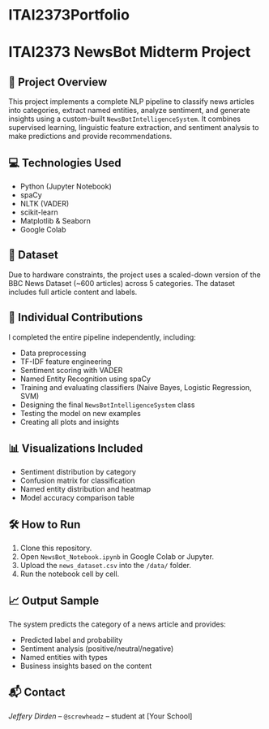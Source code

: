 # ITAI2373Portfolio
# ITAI2373 NewsBot Midterm Project

## 📌 Project Overview
This project implements a complete NLP pipeline to classify news articles into categories, extract named entities, analyze sentiment, and generate insights using a custom-built `NewsBotIntelligenceSystem`. It combines supervised learning, linguistic feature extraction, and sentiment analysis to make predictions and provide recommendations.

## 💻 Technologies Used
- Python (Jupyter Notebook)
- spaCy
- NLTK (VADER)
- scikit-learn
- Matplotlib & Seaborn
- Google Colab

## 📂 Dataset
Due to hardware constraints, the project uses a scaled-down version of the BBC News Dataset (~600 articles) across 5 categories. The dataset includes full article content and labels.

## 👤 Individual Contributions
I completed the entire pipeline independently, including:
- Data preprocessing
- TF-IDF feature engineering
- Sentiment scoring with VADER
- Named Entity Recognition using spaCy
- Training and evaluating classifiers (Naive Bayes, Logistic Regression, SVM)
- Designing the final `NewsBotIntelligenceSystem` class
- Testing the model on new examples
- Creating all plots and insights

## 📊 Visualizations Included
- Sentiment distribution by category
- Confusion matrix for classification
- Named entity distribution and heatmap
- Model accuracy comparison table

## 🛠️ How to Run
1. Clone this repository.
2. Open `NewsBot_Notebook.ipynb` in Google Colab or Jupyter.
3. Upload the `news_dataset.csv` into the `/data/` folder.
4. Run the notebook cell by cell.

## 📈 Output Sample
The system predicts the category of a news article and provides:
- Predicted label and probability
- Sentiment analysis (positive/neutral/negative)
- Named entities with types
- Business insights based on the content

## 📬 Contact
*Jeffery Dirden* – `@screwheadz` – student at [Your School]

